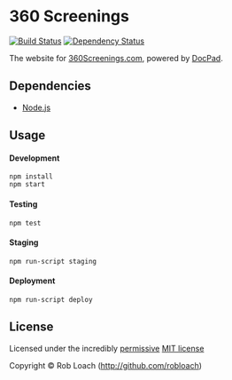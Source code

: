 
<!-- TITLE/ -->

# 360 Screenings

<!-- /TITLE -->


<!-- BADGES/ -->

[![Build Status](https://img.shields.io/travis/LoachLabs/360Screenings/master.svg)](http://travis-ci.org/LoachLabs/360Screenings "Check this project's build status on TravisCI")
[![Dependency Status](https://img.shields.io/david/LoachLabs/360Screenings.svg)](https://david-dm.org/LoachLabs/360Screenings)<br/>

<!-- /BADGES -->


The website for [360Screenings.com](http://360screenings.com), powered by [DocPad](http://docpad.org).


## Dependencies

* [Node.js](http://nodejs.org)


## Usage

#### Development

    npm install
    npm start

#### Testing

    npm test

#### Staging

    npm run-script staging

#### Deployment

    npm run-script deploy


<!-- LICENSE/ -->

## License

Licensed under the incredibly [permissive](http://en.wikipedia.org/wiki/Permissive_free_software_licence) [MIT license](http://creativecommons.org/licenses/MIT/)

Copyright &copy; Rob Loach (http://github.com/robloach)

<!-- /LICENSE -->
